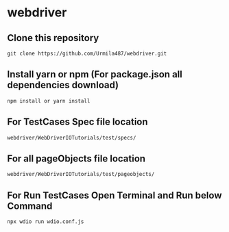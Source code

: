 # webdriver

## Clone this repository
```
git clone https://github.com/Urmila487/webdriver.git
```

## Install yarn or npm (For package.json all dependencies download)
```
npm install or yarn install 
```

## For TestCases Spec file location
```
webdriver/WebDriverIOTutorials/test/specs/
```

## For all pageObjects file location
```
webdriver/WebDriverIOTutorials/test/pageobjects/
```
## For Run TestCases Open Terminal and Run below Command
```
npx wdio run wdio.conf.js
```
